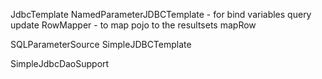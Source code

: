 JdbcTemplate
NamedParameterJDBCTemplate - for bind variables
  query
  update
RowMapper - to map pojo to the resultsets
  mapRow

SQLParameterSource
SimpleJDBCTemplate

SimpleJdbcDaoSupport
